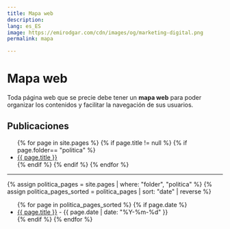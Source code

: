 ```yaml
---
title: Mapa web
description: 
lang: es_ES
image: https://emirodgar.com/cdn/images/og/marketing-digital.png
permalink: mapa

---
```


# Mapa web

Toda página web que se precie debe tener un **mapa web** para poder organizar los contenidos y facilitar la navegación de sus usuarios.

## Publicaciones 

<ul>
{% for page in site.pages %}
{% if page.title != null  %}
	{% if page.folder== "politica" %}
	  <li><a href="{{ page.url }}">{{ page.title }}</a></li>
	{% endif %}
{% endif %}
{% endfor %}
</ul>

---

{% assign politica_pages = site.pages | where: "folder", "politica" %}
{% assign politica_pages_sorted = politica_pages | sort: "date" | reverse %}

<ul>
  {% for page in politica_pages_sorted %}
    {% if page.date %}
      <li>
        <a href="{{ page.url }}">{{ page.title }}</a> - {{ page.date | date: "%Y-%m-%d" }}
      </li>
    {% endif %}
  {% endfor %}
</ul>





